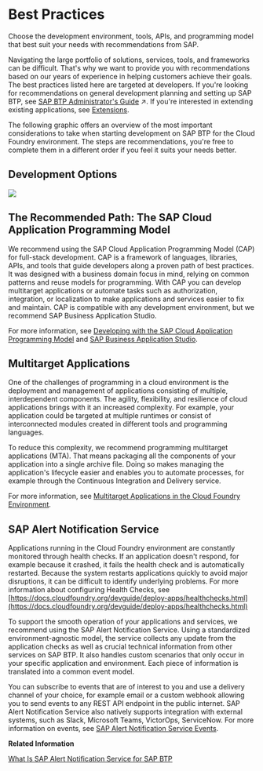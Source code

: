 <!-- loio0859096d340b45dfb39417a01870ad95 -->

# Best Practices

Choose the development environment, tools, APIs, and programming model that best suit your needs with recommendations from SAP.

Navigating the large portfolio of solutions, services, tools, and frameworks can be difficult. That's why we want to provide you with recommendations based on our years of experience in helping customers achieve their goals. The best practices listed here are targeted at developers. If you're looking for recommendations on general development planning and setting up SAP BTP, see [SAP BTP Administrator's Guide](https://help.sap.com/viewer/df50977d8bfa4c9a8a063ddb37113c43/Cloud/en-US/9f2bb927464e4d1ba3d13b2d79ca9bd1.html "This guide is the starting point for setting up application lifecycle management for your specific use case, business, and IT landscape. It contains recommendations and best practices that give you an overview of what you should consider when planning development projects on SAP BTP – from setting up the correct organizational structure to creating an account and security model, to developing and operating applications. It also includes links to step-by-step instructions when required.") :arrow_upper_right:. If you're interested in extending existing applications, see [Extensions](../40-extensions/extensions-08b1eff.md).

The following graphic offers an overview of the most important considerations to take when starting development on SAP BTP for the Cloud Foundry environment. The steps are recommendations, you're free to complete them in a different order if you feel it suits your needs better.



<a name="loio0859096d340b45dfb39417a01870ad95__section_iml_hwp_vnb"/>

## Development Options

![](images/Best_Practices_Overview_1_2_1936742.png)



<a name="loio0859096d340b45dfb39417a01870ad95__section_t1s_4sr_4nb"/>

## The Recommended Path: The SAP Cloud Application Programming Model

We recommend using the SAP Cloud Application Programming Model \(CAP\) for full-stack development. CAP is a framework of languages, libraries, APIs, and tools that guide developers along a proven path of best practices. It was designed with a business domain focus in mind, relying on common patterns and reuse models for programming. With CAP you can develop multitarget applications or automate tasks such as authorization, integration, or localization to make applications and services easier to fix and maintain. CAP is compatible with any development environment, but we recommend SAP Business Application Studio.

For more information, see [Developing with the SAP Cloud Application Programming Model](developing-with-the-sap-cloud-application-programming-model-00823f9.md) and [SAP Business Application Studio](https://help.sap.com/viewer/product/SAP%20Business%20Application%20Studio/Cloud/en-US).



<a name="loio0859096d340b45dfb39417a01870ad95__section_uxs_rvm_pnb"/>

## Multitarget Applications

One of the challenges of programming in a cloud environment is the deployment and management of applications consisting of multiple, interdependent components. The agility, flexibility, and resilience of cloud applications brings with it an increased complexity. For example, your application could be targeted at multiple runtimes or consist of interconnected modules created in different tools and programming languages.

To reduce this complexity, we recommend programming multitarget applications \(MTA\). That means packaging all the components of your application into a single archive file. Doing so makes managing the application's lifecycle easier and enables you to automate processes, for example through the Continuous Integration and Delivery service.

For more information, see [Multitarget Applications in the Cloud Foundry Environment](multitarget-applications-in-the-cloud-foundry-environment-d04fc0e.md).



<a name="loio0859096d340b45dfb39417a01870ad95__section_gtq_h24_ppb"/>

## SAP Alert Notification Service

Applications running in the Cloud Foundry environment are constantly monitored through health checks. If an application doesn't respond, for example because it crashed, it fails the health check and is automatically restarted. Because the system restarts applications quickly to avoid major disruptions, it can be difficult to identify underlying problems. For more information about configuring Health Checks, see [https://docs.cloudfoundry.org/devguide/deploy-apps/healthchecks.html](https://docs.cloudfoundry.org/devguide/deploy-apps/healthchecks.html)

To support the smooth operation of your applications and services, we recommend using the SAP Alert Notification Service. Using a standardized environment-agnostic model, the service collects any update from the application checks as well as crucial technical information from other services on SAP BTP. It also handles custom scenarios that only occur in your specific application and environment. Each piece of information is translated into a common event model.

You can subscribe to events that are of interest to you and use a delivery channel of your choice, for example email or a custom webhook allowing you to send events to any REST API endpoint in the public internet. SAP Alert Notification Service also natively supports integration with external systems, such as Slack, Microsoft Teams, VictorOps, ServiceNow. For more information on events, see [SAP Alert Notification Service Events](https://help.sap.com/viewer/5967a369d4b74f7a9c2b91f5df8e6ab6/latest/en-US/eaaa37e6ff62486ebb849507dc33abc6.html).

**Related Information**  


[What Is SAP Alert Notification Service for SAP BTP](https://help.sap.com/viewer/5967a369d4b74f7a9c2b91f5df8e6ab6/latest/en-US/086361cb02fb467993acd6f9515607d4.html)

